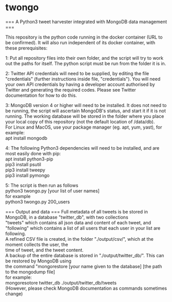 # twongo

=== A Python3 tweet harvester integrated with MongoDB data management ===

This repository is the python code running in the docker container (URL to be confirmed).
It will also run independent of its docker container, with these prerequisites:

1: Put all repository files into their own folder, and the script will try to work out the paths for itself.
The python script must be run from the folder it is in.

2: Twitter API credentials will need to be supplied, by editing the file "credentials"
(further instructions inside file, "credentials"). You will need your own API
credentials by having a developer account authorised by Twitter and generating
the required codes. Please see Twitter documentation for how to do this.

3: MongoDB version 4 or higher will need to be installed. It does not need to be running,
the script will ascertain MongoDB's status, and start it if it is not running.
The working database will be stored in the folder where you place your local copy
of this repository (not the default location of /data/db).  
For Linux and MacOS, use your package manager (eg. apt, yum, yast), for example:  
apt install mongodb  

4: The following Python3 dependencies will need to be installed, and are most easily done with pip:  
apt install python3-pip  
pip3 install psutil  
pip3 install tweepy  
pip3 install pymongo  

5: The script is then run as follows  
python3 twongo.py [your list of user names]  
for example  
python3 twongo.py 200_users

=== Output and data ===
Full metadata of all tweets is be stored in MongoDB, in a database "twitter_db", with two collections  
"tweets" which contains all json data and content of each tweet, and  
"following" which contains a list of all users that each user in your list are following.  
A refined CSV file is created, in the folder "./output/csv/", which at the moment collects the user, the  
time of tweet, and the tweet content.  
A backup of the entire database is stored in "./output/twitter_db/". This can be restored by MongoDB using  
the command "mongorestore [your name given to the database] [the path to the mongodump file]  
for example:  
mongoresotore twitter_db ./output/twitter_db/tweets  
(However, please check MongoDB documentation as commands sometimes change)  
